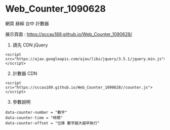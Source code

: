 # Web_Counter_1090628
網頁 赫綵 台中 計數器

展示頁面 : https://sccau189.github.io/Web_Counter_1090628/

1. 請先 CDN jQuery

```
<script src="https://ajax.googleapis.com/ajax/libs/jquery/3.5.1/jquery.min.js"> </script>
```

2. 計數器 CDN

```
<script src="https://sccau189.github.io/Web_Counter_1090628//counter.js"> </script>
```

3. 參數說明

```
data-counter-number = "數字"
data-counter-time = "時間"
data-counter-offset = "位移 數字越大越早執行"
```
